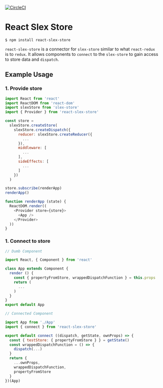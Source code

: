 [![CircleCI](https://circleci.com/gh/alexstroukov/slex-libs.svg?style=svg)](https://circleci.com/gh/alexstroukov/slex-libs)

# React Slex Store

```
$ npm install react-slex-store
```

`react-slex-store` is a connector for `slex-store` similar to what `react-redux` is to `redux`. It allows components to `connect` to the `slex-store` to gain access to store data and `dispatch`.

## Example Usage

### 1. Provide store

```javascript
import React from 'react'
import ReactDOM from 'react-dom'
import slexStore from 'slex-store'
import { Provider } from 'react-slex-store'

const store =
  slexStore.createStore(
    slexStore.createDispatch({
      reducer: slexStore.createReducer({
        ...
      }),
      middleware: [
        ...
      ],
      sideEffects: [
        ...
      ]
    })
  )

store.subscribe(renderApp)
renderApp()

function renderApp (state) {
  ReactDOM.render((
    <Provider store={store}>
      <App />
    </Provider>
  ))
}

```

### 1. Connect to store

```javascript
// Dumb Component

import React, { Component } from 'react'

class App extends Component {
  render () {
    const { propertyFromStore, wrappedDispatchFunction } = this.props
    return (
      ...
    )
  }
}
export default App

// Connected Component

import App from './App'
import { connect } from 'react-slex-store'

export default connect ((dispatch, getState, ownProps) => {
  const { testStore: { propertyFromStore } } = getState()
  const wrappedDispatchFunction = () => {
    dispatch(...)
  }
  return {
    ...ownProps,
    wrappedDispatchFunction,
    propertyFromStore
  }
})(App)

```
